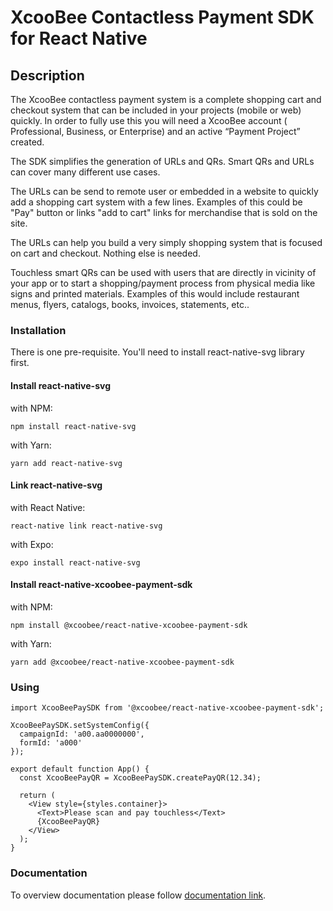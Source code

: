 # XcooBee Contactless Payment SDK for React Native

## Description

The XcooBee contactless payment system is a complete shopping cart and checkout system that can be included in your projects (mobile or web) quickly.
In order to fully use this you will need a XcooBee account ( Professional, Business, or  Enterprise) and an active “Payment Project” created.

The SDK simplifies the generation of URLs and QRs. 
Smart QRs and URLs can cover many different use cases.

The URLs can be send to remote user or embedded in a website to quickly add a shopping cart system with a few lines. 
Examples of this could be "Pay" button or links "add to cart" links for merchandise that is sold on the site. 

The URLs can help you build a very simply shopping system that is focused on cart and checkout. Nothing else is needed. 

Touchless smart QRs can be used with users that are directly in vicinity of your app or to start a shopping/payment process from physical media like signs and printed materials. Examples of this would include restaurant menus, flyers, catalogs, books, invoices, statements, etc..


### Installation
There is one pre-requisite.
You'll need to install react-native-svg library first.

#### Install react-native-svg
with NPM:

`npm install react-native-svg`

with Yarn:

`yarn add react-native-svg`

#### Link react-native-svg

with React Native:

`react-native link react-native-svg`

with Expo:

`expo install react-native-svg`

#### Install react-native-xcoobee-payment-sdk

with NPM: 

`npm install @xcoobee/react-native-xcoobee-payment-sdk`

with Yarn:

`yarn add @xcoobee/react-native-xcoobee-payment-sdk`

### Using

```
import XcooBeePaySDK from '@xcoobee/react-native-xcoobee-payment-sdk';

XcooBeePaySDK.setSystemConfig({
  campaignId: 'a00.aa0000000',
  formId: 'a000'
});

export default function App() {
  const XcooBeePayQR = XcooBeePaySDK.createPayQR(12.34);

  return (
    <View style={styles.container}>
      <Text>Please scan and pay touchless</Text>
      {XcooBeePayQR}
    </View>
  );
}
```

### Documentation

To overview documentation please follow [documentation link](./docs/globals.md). 
